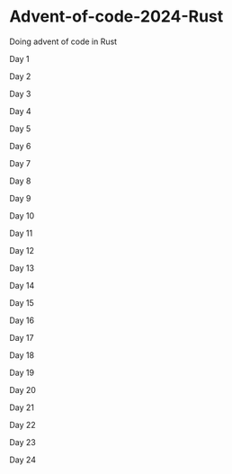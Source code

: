 # Advent-of-code-2024-Rust
Doing advent of code in Rust

Day 1
     
Day 2
     
Day 3
     
Day 4
     
Day 5
     
Day 6
     
Day 7

Day 8

Day 9

Day 10

Day 11

Day 12

Day 13

Day 14

Day 15

Day 16

Day 17

Day 18

Day 19

Day 20

Day 21

Day 22

Day 23

Day 24
